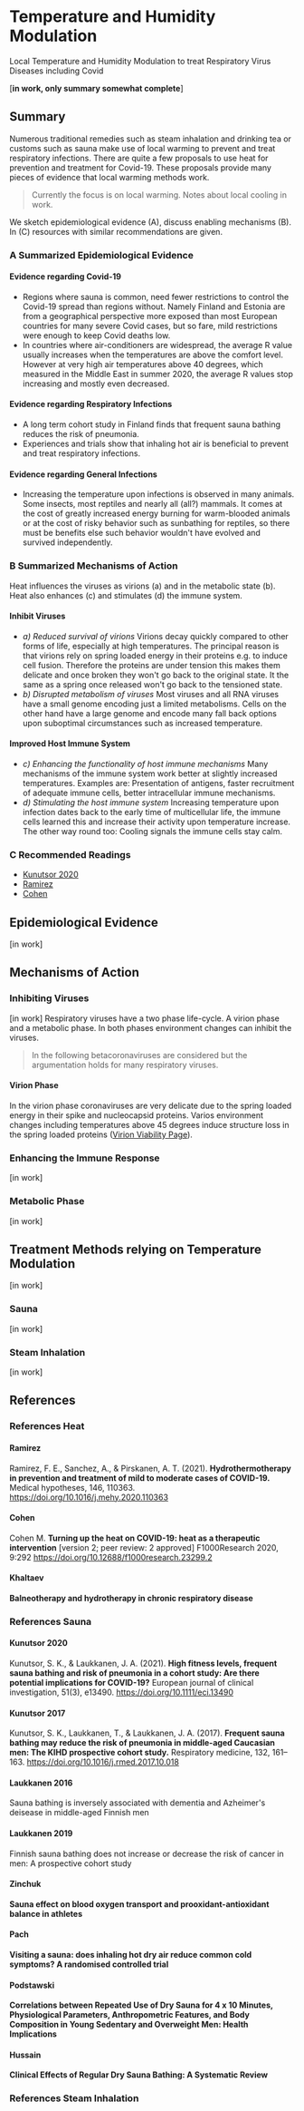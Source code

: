 # Temperature and Humidity Modulation
Local Temperature and Humidity Modulation to treat Respiratory Virus Diseases including Covid  

[**in work, only summary somewhat complete**]

## Summary
Numerous traditional remedies such as steam inhalation and drinking tea or customs such as sauna make use of local warming to prevent and treat respiratory infections. There are quite a few proposals to use heat for prevention and treatment for Covid-19. These proposals provide many pieces of evidence that local warming methods work. 

> Currently the focus is on local warming. Notes about local cooling in work.

We sketch epidemiological evidence (A), discuss enabling mechanisms (B). In (C) resources with similar recommendations are given.

### A Summarized Epidemiological Evidence
#### Evidence regarding Covid-19
* Regions where sauna is common, need fewer restrictions to control the Covid-19 spread than regions without. Namely Finland and Estonia are from a geographical perspective more exposed than most European countries for many severe Covid cases, but so fare, mild restrictions were enough to keep Covid deaths low.
* In countries where air-conditioners are widespread, the average R value usually increases when the temperatures are above the comfort level. However at very high air temperatures above 40 degrees, which measured in the Middle East in summer 2020, the average R values stop increasing and mostly even decreased.

#### Evidence regarding Respiratory Infections
* A long term cohort study in Finland finds that frequent sauna bathing reduces the risk of pneumonia.
* Experiences and trials show that inhaling hot air is beneficial to prevent and treat respiratory infections.

#### Evidence regarding General Infections
* Increasing the temperature upon infections is observed in many animals. Some insects, most reptiles and nearly all (all?) mammals. It comes at the cost of greatly increased energy burning for warm-blooded animals or at the cost of risky behavior such as sunbathing for reptiles, so there must be benefits else such behavior wouldn't have evolved and survived independently.

### B Summarized Mechanisms of Action
Heat influences the viruses as virions (a) and in the metabolic state (b). Heat also enhances (c) and stimulates (d) the immune system.

#### Inhibit Viruses
* _a) Reduced survival of virions_
   Virions decay quickly compared to other forms of life, especially at high temperatures. The principal reason is that virions rely on spring loaded energy in their proteins e.g. to induce cell fusion. Therefore the proteins are under tension this makes them delicate and once broken they won't go back to the original state. It the same as a spring once released won't go back to the tensioned state.
* _b) Disrupted metabolism of viruses_
   Most viruses and all RNA viruses have a small genome encoding just a limited metabolisms. Cells on the other hand have a large genome and encode many fall back options upon suboptimal circumstances such as increased temperature.

#### Improved Host Immune System
* _c) Enhancing the functionality of host immune mechanisms_
   Many mechanisms of the immune system work better at slightly increased temperatures. Examples are: Presentation of antigens, faster recruitment of adequate immune cells, better intracellular immune mechanisms.
* _d) Stimulating the host immune system_
   Increasing temperature upon infection dates back to the early time of multicellular life, the immune cells learned this and increase their activity upon temperature increase. The other way round too: Cooling signals the immune cells stay calm. 
   
### C Recommended Readings
* [Kunutsor 2020](#kunutsor-2020)
* [Ramirez](#ramirez)
* [Cohen](#cohen)
   
   
## Epidemiological Evidence
[in work]

## Mechanisms of Action
### Inhibiting Viruses
[in work]
Respiratory viruses have a two phase life-cycle. A virion phase and a metabolic phase. In both phases environment changes can inhibit the viruses.

> In the following betacoronaviruses are considered but the argumentation holds for many respiratory viruses.

#### Virion Phase
In the virion phase coronaviruses are very delicate due to the spring loaded energy in their spike and nucleocapsid proteins. Varios environment changes including temperatures above 45 degrees induce structure loss in the spring loaded proteins ([Virion Viability Page](../2_biological/virion_viability.md)). 

### Enhancing the Immune Response
[in work]



### Metabolic Phase
[in work]

## Treatment Methods relying on Temperature Modulation
[in work]

### Sauna
[in work]


### Steam Inhalation 
[in work]


## References 

### References Heat

#### Ramirez
Ramirez, F. E., Sanchez, A., & Pirskanen, A. T. (2021). 
**Hydrothermotherapy in prevention and treatment of mild to moderate cases of COVID-19.** 
Medical hypotheses, 146, 110363. https://doi.org/10.1016/j.mehy.2020.110363

#### Cohen
Cohen M. 
**Turning up the heat on COVID-19: heat as a therapeutic intervention** 
[version 2; peer review: 2 approved] F1000Research 2020, 9:292 
https://doi.org/10.12688/f1000research.23299.2


#### Khaltaev
**Balneotherapy and hydrotherapy in chronic respiratory disease**


### References Sauna

#### Kunutsor 2020
Kunutsor, S. K., & Laukkanen, J. A. (2021). 
**High fitness levels, frequent sauna bathing and risk of pneumonia in a cohort study: Are there potential implications for COVID-19?** 
European journal of clinical investigation, 51(3), e13490. https://doi.org/10.1111/eci.13490

#### Kunutsor 2017
Kunutsor, S. K., Laukkanen, T., & Laukkanen, J. A. (2017). 
**Frequent sauna bathing may reduce the risk of pneumonia in middle-aged Caucasian men: The KIHD prospective cohort study.** 
Respiratory medicine, 132, 161–163. https://doi.org/10.1016/j.rmed.2017.10.018

#### Laukkanen 2016
Sauna bathing is inversely associated with dementia and Azheimer's deisease in middle-aged Finnish men

#### Laukkanen 2019
Finnish sauna bathing does not increase or decrease the risk of cancer in men: A prospective cohort study

#### Zinchuk 
**Sauna effect on blood oxygen transport and prooxidant-antioxidant balance in athletes**

#### Pach
**Visiting a sauna: does inhaling hot dry air reduce common cold symptoms? A randomised controlled trial**

#### Podstawski
**Correlations between Repeated Use of Dry Sauna for 4 x 10 Minutes, Physiological Parameters, Anthropometric Features, and Body Composition in Young Sedentary and Overweight Men: Health Implications**

#### Hussain
**Clinical Effects of Regular Dry Sauna Bathing: A Systematic Review**

### References Steam Inhalation










